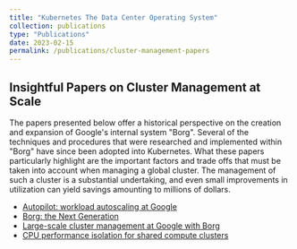 ```yaml
---
title: "Kubernetes The Data Center Operating System"
collection: publications
type: "Publications"
date: 2023-02-15
permalink: /publications/cluster-management-papers
---
```


## Insightful Papers on Cluster Management at Scale

The papers presented below offer a historical perspective on the creation and expansion of Google's internal system "Borg". Several of the techniques and procedures that were researched and implemented within "Borg" have since been adopted into Kubernetes. What these papers particularly highlight are the important factors and trade offs that must be taken into account when managing a global cluster. The management of such a cluster is a substantial undertaking, and even small improvements in utilization can yield savings amounting to millions of dollars.

* [Autopilot: workload autoscaling at Google](https://research.google/pubs/pub49174/)
* [Borg: the Next Generation](https://research.google/pubs/pub49065/)
* [Large-scale cluster management at Google with Borg](https://research.google/pubs/pub43438/)
* [CPU performance isolation for shared compute clusters](https://research.google/pubs/pub40737/)
